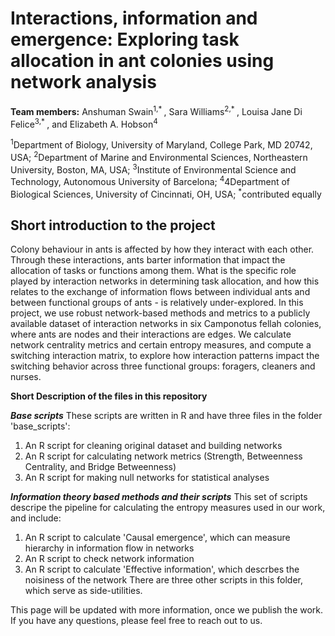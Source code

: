 # Interactions, information and emergence: Exploring task allocation in ant colonies using network analysis #
**Team members:** Anshuman Swain<sup>1,* </sup>, Sara Williams<sup>2,* </sup>, Louisa Jane Di Felice<sup>3,* </sup>, and Elizabeth A. Hobson<sup>4</sup>

<sup>1</sup>Department of Biology, University of Maryland, College Park, MD 20742, USA;
<sup>2</sup>Department of Marine and Environmental Sciences, Northeastern University, Boston, MA, USA;
<sup>3</sup>Institute of Environmental Science and Technology, Autonomous University of Barcelona;
<sup>4</sup>4Department of Biological Sciences, University of Cincinnati, OH, USA;
<sup>*</sup>contributed equally


## Short introduction to the project ##
Colony behaviour in ants is affected by how they interact with each other. Through these interactions, ants barter information that impact the allocation of tasks or functions among them. What is the specific role played by interaction networks in determining task allocation, and how this relates to the exchange of information flows between individual ants and between functional groups of ants - is relatively under-explored. 
In this project, we use robust network-based methods and metrics to a publicly available dataset of interaction networks in six Camponotus fellah colonies, where ants are nodes and their interactions are edges. We calculate network centrality metrics and certain entropy measures, and compute a switching interaction matrix, to explore how interaction patterns impact the switching behavior across three functional groups: foragers, cleaners and nurses. 

**Short Description of the files in this repository**


***Base scripts***
These scripts are written in R and have three files in the folder 'base_scripts':
1. An R script for cleaning original dataset and building networks
2. An R script for calculating network metrics (Strength, Betweenness Centrality, and   Bridge Betweenness)
3. An R script for making null networks for statistical analyses


***Information theory based methods and their scripts***
This set of scripts descripe the pipeline for calculating the entropy measures used in our work, and include:
1. An R script to calculate 'Causal emergence', which can measure hierarchy in information flow in networks
2. An R script to check network information 
3. An R script to calculate 'Effective information', which descrbes the noisiness of the network
There are three other scripts in this folder, which serve as side-utilities.

This page will be updated with more information, once we publish the work. If you have any questions, please feel free to reach out to us.
